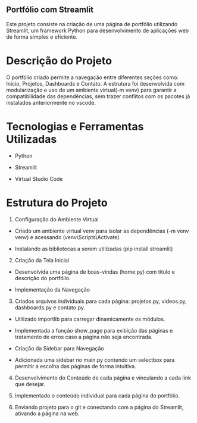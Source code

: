 ## Portfólio com Streamlit

Este projeto consiste na criação de uma página de portfólio utilizando Streamlit, um framework Python para desenvolvimento de aplicações web de forma simples e eficiente.

# Descrição do Projeto

O portfólio criado permite a navegação entre diferentes seções como: Início, Projetos, Dashboards e Contato. A estrutura foi desenvolvida com modularização e uso de um ambiente virtual(-m venv) para garantir a compatibilidade das dependências, sem trazer conflitos com os pacotes já instalados anteriormente no vscode.

# Tecnologias e Ferramentas Utilizadas

- Python

- Streamlit

- Virtual Studio Code

# Estrutura do Projeto

1. Configuração do Ambiente Virtual

- Criado um ambiente virtual venv para isolar as dependências (-m venv venv) e acessando (venv\Scripts\Activate)
  
- Instalando as bibliotecas a serem utilizadas (pip install streamlit)

2. Criação da Tela Inicial

- Desenvolvida uma página de boas-vindas (home.py) com título e descrição do portfólio.

- Implementação da Navegação

3. Criados arquivos individuais para cada página: projetos.py, videos.py, dashboards.py e contato.py.

- Utilizado importlib para carregar dinamicamente os módulos.

- Implementada a função show_page para exibição das páginas e tratamento de erros caso a página não seja encontrada.

- Criação da Sidebar para Navegação

- Adicionada uma sidebar no main.py contendo um selectbox para permitir a escolha das páginas de forma intuitiva.

4. Desenvolvimento do Conteúdo de cada página e vinculando a cada link que desejar.

5. Implementado o conteúdo individual para cada página do portfólio.

6.  Enviando projeto para o git e conectando com a página do Streamlit, ativando a página na web.
